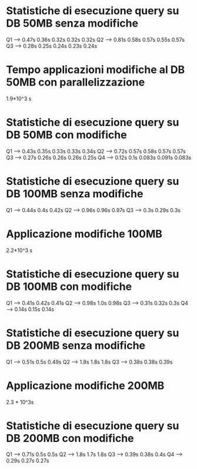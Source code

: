 # Statistiche di esecuzione query su DB 50MB senza modifiche

Q1 --> 0.47s  0.36s  0.32s  0.32s  0.32s
Q2 --> 0.81s  0.58s  0.57s  0.55s  0.57s
Q3 --> 0.28s  0.25s  0.24s  0.23s  0.24s

# Tempo applicazioni modifiche al DB 50MB con parallelizzazione

1.9*10^3 s


# Statistiche di esecuzione query su DB 50MB con modifiche

Q1 --> 0.43s  0.35s  0.33s   0.33s   0.34s
Q2 --> 0.72s  0.57s  0.58s   0.57s   0.57s
Q3 --> 0.27s  0.26s  0.26s   0.26s   0.25s
Q4 --> 0.12s  0.1s   0.083s  0.091s  0.083s


# Statistiche di esecuzione query su DB 100MB senza modifiche

Q1 --> 0.44s  0.4s   0.42s
Q2 --> 0.96s  0.96s  0.97s
Q3 --> 0.3s   0.29s  0.3s

# Applicazione modifiche 100MB
2.2*10^3 s

# Statistiche di esecuzione query su DB 100MB con modifiche

Q1 --> 0.41s  0.42s  0.41s
Q2 --> 0.98s  1.0s   0.98s
Q3 --> 0.31s  0.32s  0.3s
Q4 --> 0.14s  0.15s  0.14s


# Statistiche di esecuzione query su DB 200MB senza modifiche

Q1 --> 0.51s 0.5s 0.49s
Q2 --> 1.8s  1.8s  1.8s
Q3 --> 0.38s 0.38s 0.39s


# Applicazione modifiche 200MB

2.3 * 10^3s

# Statistiche di esecuzione query su DB 200MB con modifiche

Q1 --> 0.71s 0.5s  0.5s
Q2 --> 1.8s  1.7s  1.8s
Q3 --> 0.39s 0.38s 0.4s
Q4 --> 0.29s 0.27s 0.27s